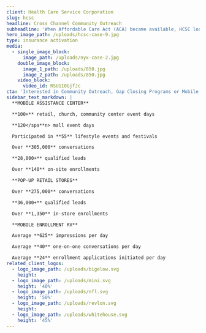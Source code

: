 ```yaml
---
client: Health Care Service Corporation
slug: hcsc
headline: Cross Channel Community Outreach
subheadline: 'When Affordable Care Act (ACA) became available, HCSC looked to EventNetUSA to produce a turnkey multi-market, multi-channel community outreach program for educating and enrolling consumers.'
hero_image_path: /uploads/hcsc-case-9.jpg
type: insurance activation
media:
  - single_image_block:
      image_path: /uploads/nyx-case-2.jpg
    double_image_block:
      image_1_path: /uploads/850.jpg
      image_2_path: /uploads/850.jpg
    video_block:
      video_id: RSU1I0GjfJc
cta: 'Interested in Community Outreach, Gap Closing Programs or Mobile Enrollment Programs?'
sidebar_text_markdown: |
  **MOBILE ASSISTANCE CENTER**

  **100+** retail, church, community center event days

  **120</spa**n> mall event days

  Participated in **55** lifestyle events and festivals

  Over **305,000** conversations

  **28,000+** qualified leads

  Over **140** on-site enrollments

  **POP-UP RETAIL STORES**

  Over **275,000** conversations

  **36,000+** qualified leads

  Over **1,350** in-store enrollments

  **MOBILE ENROLLMENT RV**

  Average **625** impressions per day

  Average **40** one-on-one conversations per day

  Average **24** enrollment applications initiated per day
related_client_logos:
  - logo_image_path: /uploads/bigelow.svg
    height:
  - logo_image_path: /uploads/mini.svg
    height: '40%'
  - logo_image_path: /uploads/nfl.svg
    height: '50%'
  - logo_image_path: /uploads/revlon.svg
    height:
  - logo_image_path: /uploads/whitehouse.svg
    height: '45%'
---
```

